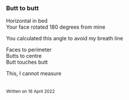 ### Butt to butt

Horizontal in bed\
Your face rotated 180 degrees from mine

You calculated this angle to avoid my breath line

Faces to perimeter\
Butts to centre\
Butt touches butt

This, I cannot measure\
&nbsp;  
&nbsp;  
<sub>Written on 16 April 2022</sub>
